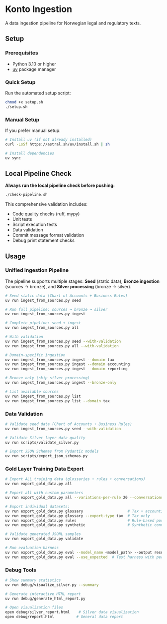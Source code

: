 # Konto Ingestion

A data ingestion pipeline for Norwegian legal and regulatory texts.

## Setup

### Prerequisites
- Python 3.10 or higher
- [uv](https://github.com/astral-sh/uv) package manager

### Quick Setup

Run the automated setup script:

```bash
chmod +x setup.sh
./setup.sh
```

### Manual Setup

If you prefer manual setup:

```bash
# Install uv (if not already installed)
curl -LsSf https://astral.sh/uv/install.sh | sh

# Install dependencies
uv sync
```

## Local Pipeline Check

**Always run the local pipeline check before pushing:**

```bash
./check-pipeline.sh
```

This comprehensive validation includes:
- Code quality checks (ruff, mypy)
- Unit tests
- Script execution tests
- Data validation
- Commit message format validation
- Debug print statement checks

## Usage

### Unified Ingestion Pipeline

The pipeline supports multiple stages: **Seed** (static data), **Bronze ingestion** (sources → bronze), and **Silver processing** (bronze → silver).

```bash
# Seed static data (Chart of Accounts + Business Rules)
uv run ingest_from_sources.py seed

# Run full pipeline: sources → bronze → silver
uv run ingest_from_sources.py ingest

# Complete pipeline: seed + ingest
uv run ingest_from_sources.py all

# With validation
uv run ingest_from_sources.py seed --with-validation
uv run ingest_from_sources.py all --with-validation

# Domain-specific ingestion
uv run ingest_from_sources.py ingest --domain tax
uv run ingest_from_sources.py ingest --domain accounting
uv run ingest_from_sources.py ingest --domain reporting

# Bronze only (skip silver processing)
uv run ingest_from_sources.py ingest --bronze-only

# List available sources
uv run ingest_from_sources.py list
uv run ingest_from_sources.py list --domain tax
```

### Data Validation
```bash
# Validate seed data (Chart of Accounts + Business Rules)
uv run ingest_from_sources.py seed --with-validation

# Validate Silver layer data quality
uv run scripts/validate_silver.py

# Export JSON Schemas from Pydantic models
uv run scripts/export_json_schemas.py
```

### Gold Layer Training Data Export
```bash
# Export ALL training data (glossaries + rules + conversations)
uv run export_gold_data.py all

# Export all with custom parameters
uv run export_gold_data.py all --variations-per-rule 20 --conversations-per-template 300

# Export individual datasets:
uv run export_gold_data.py glossary                    # Tax + accounting glossaries
uv run export_gold_data.py glossary --export-type tax  # Tax only
uv run export_gold_data.py rules                       # Rule-based posting proposals
uv run export_gold_data.py synthetic                   # Synthetic conversations

# Validate generated JSONL samples
uv run export_gold_data.py validate

# Run evaluation harness
uv run export_gold_data.py eval --model_name <model_path> --output results/eval_report.json
uv run export_gold_data.py eval --use_expected  # Test harness with perfect scores
```

### Debug Tools
```bash
# Show summary statistics
uv run debug/visualize_silver.py --summary

# Generate interactive HTML report
uv run debug/generate_html_report.py

# Open visualization files
open debug/silver_report.html    # Silver data visualization
open debug/report.html          # General data report
```